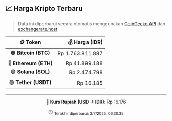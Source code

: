 

<!-- HARGA_KRIPTO -->
## 📈 Harga Kripto Terbaru

> Data ini diperbarui secara otomatis menggunakan [CoinGecko API](https://www.coingecko.com/) dan [exchangerate.host](https://exchangerate.host/)

<div align="center">

| 🪙 Token | 💰 Harga (IDR) |
|:------:|---------------:|
| 🟠 **Bitcoin (BTC)**   | Rp 1.763.811.887 |
| 🔵 **Ethereum (ETH)**  | Rp 41.899.188 |
| 🟣 **Solana (SOL)**    | Rp 2.474.798 |
| 🟢 **Tether (USDT)**   | Rp 16.185 |

---

💱 **Kurs Rupiah (USD → IDR)**: Rp 16.176

🕒 <sub>Terakhir diperbarui: 3/7/2025, 06.30.35</sub>

</div>
<!-- /HARGA_KRIPTO -->